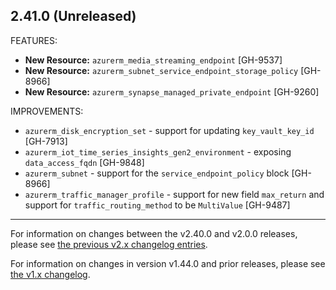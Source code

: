 ## 2.41.0 (Unreleased)

FEATURES:

* **New Resource:** `azurerm_media_streaming_endpoint` [GH-9537]
* **New Resource:** `azurerm_subnet_service_endpoint_storage_policy` [GH-8966]
* **New Resource:** `azurerm_synapse_managed_private_endpoint` [GH-9260]

IMPROVEMENTS:

* `azurerm_disk_encryption_set` - support for updating `key_vault_key_id` [GH-7913]
* `azurerm_iot_time_series_insights_gen2_environment` - exposing `data_access_fqdn` [GH-9848]
* `azurerm_subnet` - support for the `service_endpoint_policy` block [GH-8966]
* `azurerm_traffic_manager_profile` - support for new field `max_return` and support for `traffic_routing_method` to be `MultiValue` [GH-9487]

---

For information on changes between the v2.40.0 and v2.0.0 releases, please see [the previous v2.x changelog entries](https://github.com/terraform-providers/terraform-provider-azurerm/blob/master/CHANGELOG-v2.md).

For information on changes in version v1.44.0 and prior releases, please see [the v1.x changelog](https://github.com/terraform-providers/terraform-provider-azurerm/blob/master/CHANGELOG-v1.md).
